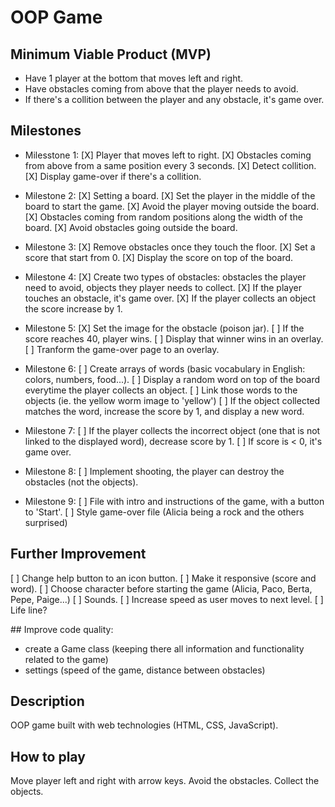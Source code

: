 # OOP Game

## Minimum Viable Product (MVP)

- Have 1 player at the bottom that moves left and right.
- Have obstacles coming from above that the player needs to avoid.
- If there's a collition between the player and any obstacle, it's game over.

## Milestones

- Milesstone 1:
  [X] Player that moves left to right.
  [X] Obstacles coming from above from a same position every 3 seconds.
  [X] Detect collition.
  [X] Display game-over if there's a collition.

- Milestone 2:
  [X] Setting a board.
  [X] Set the player in the middle of the board to start the game.
  [X] Avoid the player moving outside the board.
  [X] Obstacles coming from random positions along the width of the board.
  [X] Avoid obstacles going outside the board.

- Milestone 3:
  [X] Remove obstacles once they touch the floor.
  [X] Set a score that start from 0.
  [X] Display the score on top of the board.

- Milestone 4:
  [X] Create two types of obstacles: obstacles the player need to avoid, objects they player needs to collect.
  [X] If the player touches an obstacle, it's game over.
  [X] If the player collects an object the score increase by 1.

- Milestone 5:
  [X] Set the image for the obstacle (poison jar).
  [ ] If the score reaches 40, player wins.
  [ ] Display that winner wins in an overlay.
  [ ] Tranform the game-over page to an overlay.

- Milestone 6:
  [ ] Create arrays of words (basic vocabulary in English: colors, numbers, food...).
  [ ] Display a random word on top of the board everytime the player collects an object.
  [ ] Link those words to the objects (ie. the yellow worm image to 'yellow')
  [ ] If the object collected matches the word, increase the score by 1, and display a new word.

- Milestone 7:
  [ ] If the player collects the incorrect object (one that is not linked to the displayed word), decrease score by 1.
  [ ] If score is < 0, it's game over.

- Milestone 8:
  [ ] Implement shooting, the player can destroy the obstacles (not the objects).

- Milestone 9:
  [ ] File with intro and instructions of the game, with a button to 'Start'.
  [ ] Style game-over file (Alicia being a rock and the others surprised)

## Further Improvement

[ ] Change help button to an icon button.
[ ] Make it responsive (score and word).
[ ] Choose character before starting the game (Alicia, Paco, Berta, Pepe, Paige...)
[ ] Sounds.
[ ] Increase speed as user moves to next level.
[ ] Life line?

## Improve code quality:

- create a Game class (keeping there all information and functionality related to the game)
- settings (speed of the game, distance between obstacles)

## Description

OOP game built with web technologies (HTML, CSS, JavaScript).

## How to play

Move player left and right with arrow keys.
Avoid the obstacles.
Collect the objects.
